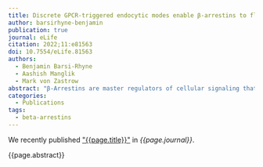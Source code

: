 ```yaml
---
title: Discrete GPCR-triggered endocytic modes enable β-arrestins to flexibly regulate cell signaling
author: barsirhyne-benjamin
publication: true
journal: eLife
citation: 2022;11:e81563
doi: 10.7554/eLife.81563
authors:
  - Benjamin Barsi-Rhyne
  - Aashish Manglik
  - Mark von Zastrow
abstract: "β-Arrestins are master regulators of cellular signaling that operate by desensitizing ligand-activated G-protein-coupled receptors (GPCRs) at the plasma membrane and promoting their subsequent endocytosis. The endocytic activity of β-arrestins is ligand dependent, triggered by GPCR binding, and increasingly recognized to have a multitude of downstream signaling and trafficking consequences that are specifically programmed by the bound GPCR. However, only one biochemical ‘mode’ for GPCR-mediated triggering of the endocytic activity is presently known – displacement of the β-arrestin C-terminus (CT) to expose clathrin-coated pit-binding determinants that are masked in the inactive state. Here, we revise this view by uncovering a second mode of GPCR-triggered endocytic activity that is independent of the β-arrestin CT and, instead, requires the cytosolic base of the β-arrestin C-lobe (CLB). We further show each of the discrete endocytic modes is triggered in a receptor-specific manner, with GPCRs that bind β-arrestin transiently (‘class A’) primarily triggering the CLB-dependent mode and GPCRs that bind more stably (‘class B’) triggering both the CT and CLB-dependent modes in combination. Moreover, we show that different modes have opposing effects on the net signaling output of receptors – with the CLB-dependent mode promoting rapid signal desensitization and the CT-dependent mode enabling prolonged signaling. Together, these results fundamentally revise understanding of how β-arrestins operate as efficient endocytic adaptors while facilitating diversity and flexibility in the control of cell signaling."
categories:
  - Publications
tags:
  - beta-arrestins
---
```


We recently published ["{{page.title}}"](https://doi.org/{{page.doi}}) in *{{page.journal}}*.

{{page.abstract}}

